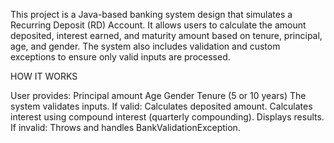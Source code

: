 This project is a Java-based banking system design that simulates a Recurring Deposit (RD) Account. 
It allows users to calculate the amount deposited, interest earned, and maturity amount based on tenure, principal, age, and gender. 
The system also includes validation and custom exceptions to ensure only valid inputs are processed.

HOW IT WORKS

User provides:
Principal amount
Age
Gender
Tenure (5 or 10 years)
The system validates inputs.
If valid:
Calculates deposited amount.
Calculates interest using compound interest (quarterly compounding).
Displays results.
If invalid:
Throws and handles BankValidationException.
